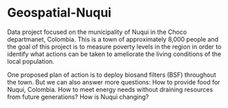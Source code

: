 # Geospatial-Nuqui
Data project focused on the municipality of Nuqui in the Choco departmanet, Colombia. This is a town of approximately 8,000 people and the goal of this project is to measure poverty levels in the region in order to identify what actions can be taken to ameliorate the living conditions of the local population.

One proposed plan of action is to deploy biosand filters (BSF) throughout the town. But we can also answer more questions: How to provide food for Nuqui, Colombia. How to meet energy needs without draining resources from future generations? How is Nuqui changing?
